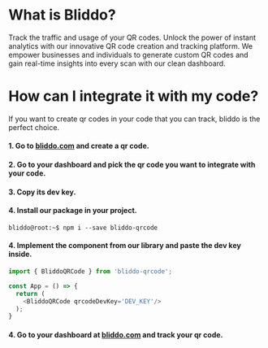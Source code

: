 # What is Bliddo?
Track the traffic and usage of your QR codes.
Unlock the power of instant analytics with our innovative QR code creation and tracking platform. 
We empower businesses and individuals to generate custom QR codes and gain real-time insights into every scan with our clean dashboard.

# How can I integrate it with my code?
If you want to create qr codes in your code that you can track, bliddo is the perfect choice.
#### 1. Go to [bliddo.com](https://bliddo.com) and create a qr code.
#### 2. Go to your dashboard and pick the qr code you want to integrate with your code.
#### 3. Copy its dev key.
#### 4. Install our package in your project.
```console
bliddo@root:~$ npm i --save bliddo-qrcode
```
#### 4. Implement the component from our library and paste the dev key inside.
```typescript
import { BliddoQRCode } from 'bliddo-qrcode';

const App = () => {
  return (
    <BliddoQRCode qrcodeDevKey='DEV_KEY'/>
  );
}
```

#### 4. Go to your dashboard at [bliddo.com](https://bliddo.com) and track your qr code.



